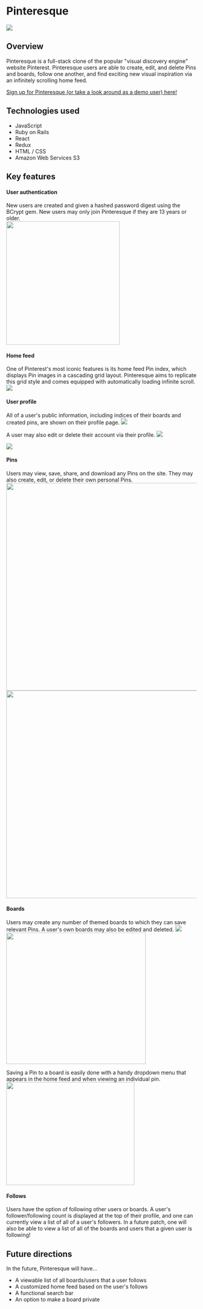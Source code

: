 # Pinteresque
![](/app/assets/images/readme/splash.png)

## Overview
Pinteresque is a full-stack clone of the popular "visual discovery engine" website Pinterest. Pinteresque users are able to create, edit, and delete Pins and boards, follow one another, and find exciting new visual inspiration via an infinitely scrolling home feed.

[Sign up for Pinteresque (or take a look around as a demo user) here!](https://pinteresque.herokuapp.com/#/)

## Technologies used
* JavaScript
* Ruby on Rails
* React
* Redux
* HTML / CSS
* Amazon Web Services S3

## Key features

#### User authentication
New users are created and given a hashed password digest using the BCrypt gem. New users may only join Pinteresque if they are 13 years or older.
<br>
<img src="/app/assets/images/readme/signup.png" width="300" height="327" />

#### Home feed
One of Pinterest's most iconic features is its home feed Pin index, which displays Pin images in a cascading grid layout. Pinteresque aims to replicate this grid style and comes equipped with automatically loading infinite scroll.
![](/app/assets/images/readme/homefeed.png)

#### User profile
All of a user's public information, including indices of their boards and created pins, are shown on their profile page. 
![](/app/assets/images/readme/usershow.png)

A user may also edit or delete their account via their profile.
![](/app/assets/images/readme/useredit1.png)

![](/app/assets/images/readme/useredit2.png)

#### Pins
Users may view, save, share, and download any Pins on the site. They may also create, edit, or delete their own personal Pins.
<img src="/app/assets/images/readme/pinshow.png" width="900" height="550"/>
<img src="/app/assets/images/readme/pinedit.png" width="900" height="550"/>

#### Boards
Users may create any number of themed boards to which they can save relevant Pins. A user's own boards may also be edited and deleted. 
![](/app/assets/images/readme/boardshow.png)
<img src="/app/assets/images/readme/boardedit.png" width="369" height="348"/>

Saving a Pin to a board is easily done with a handy dropdown menu that appears in the home feed and when viewing an individual pin.
<img src="/app/assets/images/readme/boardsave.png" width="339" height="273"/>

#### Follows
Users have the option of following other users or boards. A user's follower/following count is displayed at the top of their profile, and one can currently view a list of all of a user's followers. In a future patch, one will also be able to view a list of all of the boards and users that a given user is following!

## Future directions
In the future, Pinteresque will have...
* A viewable list of all boards/users that a user follows
* A customized home feed based on the user's follows
* A functional search bar
* An option to make a board private
